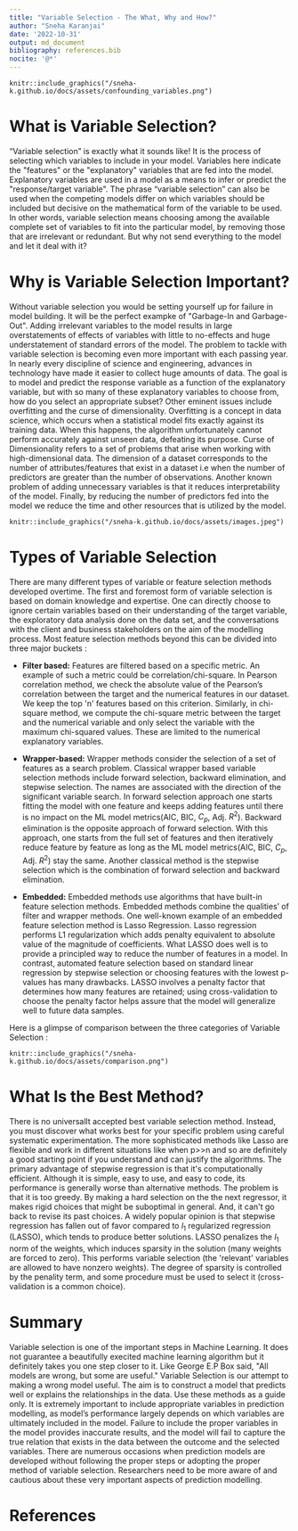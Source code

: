 ```yaml
---
title: "Variable Selection - The What, Why and How?"
author: "Sneha Karanjai"
date: '2022-10-31'
output: md_document
bibliography: references.bib
nocite: '@*'
---
```


```{r, echo=FALSE, out.width='100%', fig.align="center"}
knitr::include_graphics("/sneha-k.github.io/docs/assets/confounding_variables.png")
```

# What is Variable Selection?
“Variable selection” is exactly what it sounds like! It is the process of selecting which variables to include in your model. Variables here indicate the "features" or the "explanatory" variables that are fed into the model. Explanatory variables are used in a model as a means to infer or predict the "response/target variable". The phrase “variable selection” can also be used when the competing models differ on which variables should be included but decisive on the mathematical form of the variable to be used. In other words, variable selection means choosing among the available complete set of variables to fit into the particular model, by removing those that are irrelevant or redundant. But why not send everything to the model and let it deal with it?

# Why is Variable Selection Important?
Without variable selection you would be setting yourself up for failure in model building. It will be the perfect exampke of "Garbage-In and Garbage-Out". Adding irrelevant variables to the model results in large overstatements of effects of variables with little to no-effects and huge understatement of standard errors of the model. The problem to tackle with variable selection is becoming even more important with each passing year. In nearly every discipline of science and engineering, advances in technology have made it easier to collect huge amounts of data. The goal is to model and predict the response variable as a function of the explanatory variable, but with so many of these explanatory variables to choose from, how do you select an appropriate subset? Other eminent issues include overfitting and the curse of dimensionality. Overfitting is a concept in data science, which occurs when a statistical model fits exactly against its training data. When this happens, the algorithm unfortunately cannot perform accurately against unseen data, defeating its purpose. Curse of Dimensionality refers to a set of problems that arise when working with high-dimensional data. The dimension of a dataset corresponds to the number of attributes/features that exist in a dataset i.e when the number of predictors are greater than the number of observations. Another known problem of adding unnecessary variables is that it reduces interpretability of the model. Finally, by reducing the number of predictors fed into the model we reduce the time and other resources that is utilized by the model.

```{r, echo=FALSE, out.width='100%', fig.align="center"}
knitr::include_graphics("/sneha-k.github.io/docs/assets/images.jpeg")
```

# Types of Variable Selection

There are many different types of variable or feature selection methods developed overtime. The first and foremost form of variable selection is based on domain knowledge and expertise. One can directly choose to ignore certain variables based on their understanding of the target variable, the exploratory data analysis done on the data set, and the conversations with the client and business stakeholders on the aim of the modelling process. Most feature selection methods beyond this can be divided into three major buckets :

- **Filter based:** Features are filtered based on a specific metric. An example of such a metric could be correlation/chi-square.  In Pearson correlation method, we check the absolute value of the Pearson’s correlation between the target and the numerical features in our dataset. We keep the top 'n' features based on this criterion. Similarly, in chi-square method, we compute the chi-square metric between the target and the numerical variable and only select the variable with the maximum chi-squared values. These are limited to the numerical explanatory variables.

- **Wrapper-based:** Wrapper methods consider the selection of a set of features as a search problem. Classical wrapper based variable selection methods include forward selection, backward elimination, and stepwise selection. The names are associated with the direction of the significant variable search. In forward selection approach one starts fitting the model with one feature and keeps adding features until there is no impact on the ML model metrics(AIC, BIC, $C_p$, Adj. $R^2$). 
Backward elimination is the opposite approach of forward selection. With this approach, one starts from the full set of features and then iteratively reduce feature by feature as long as the ML model metrics(AIC, BIC, $C_p$, Adj. $R^2$) stay the same. Another classical method is the stepwise selection which is the combination of forward selection and backward elimination. 

- **Embedded:** Embedded methods use algorithms that have built-in feature selection methods. Embedded methods combine the qualities’ of filter and wrapper methods. One well-known example of an embedded feature selection method is Lasso Regression. Lasso regression performs L1 regularization which adds penalty equivalent to absolute value of the magnitude of coefficients. What LASSO does well is to provide a principled way to reduce the number of features in a model. In contrast, automated feature selection based on standard linear regression by stepwise selection or choosing features with the lowest p-values has many drawbacks. LASSO involves a penalty factor that determines how many features are retained; using cross-validation to choose the penalty factor helps assure that the model will generalize well to future data samples.

Here is a glimpse of comparison between the three categories of Variable Selection : 

```{r, echo=FALSE, out.width='100%', fig.align="center"}
knitr::include_graphics("/sneha-k.github.io/docs/assets/comparison.png")
```

# What Is the Best Method?

There is no universallt accepted best variable selection method. Instead, you must discover what works best for your specific problem using careful systematic experimentation.  The more sophisticated methods like Lasso are flexible and work in different situations like when p>>n and so are definitely a good starting point if you understand and can justify the algorithms. The primary advantage of stepwise regression is that it's computationally efficient. Although it is simple, easy to use, and easy to code, its performance is generally worse than alternative methods. The problem is that it is too greedy. By making a hard selection on the the next regressor, it makes rigid choices that might be suboptimal in general. And, it can't go back to revise its past choices. A widely popular opinion is that stepwise regression has fallen out of favor compared to $l_1$ regularized regression (LASSO), which tends to produce better solutions. LASSO penalizes the $l_1$ norm of the weights, which induces sparsity in the solution (many weights are forced to zero). This performs variable selection (the 'relevant' variables are allowed to have nonzero weights). The degree of sparsity is controlled by the penality term, and some procedure must be used to select it (cross-validation is a common choice).

# Summary 
Variable selection is one of the important steps in Machine Learning. It does not guarantee a beautifully execited machine learning algorithm but it definitely takes you one step closer to it. Like George E.P Box said, "All models are wrong, but some are useful." Variable Selection is our attempt to making a wrong model useful. The aim is to construct a model that predicts well or explains the relationships in the data. Use these methods as a guide only. It is extremely important to include appropriate variables in prediction modelling, as model’s performance largely depends on which variables are ultimately included in the model. Failure to include the proper variables in the model provides inaccurate results, and the model will fail to capture the true relation that exists in the data between the outcome and the selected variables. There are numerous occasions when prediction models are developed without following the proper steps or adopting the proper method of variable selection. Researchers need to be more aware of and cautious about these very important aspects of prediction modelling.

# References